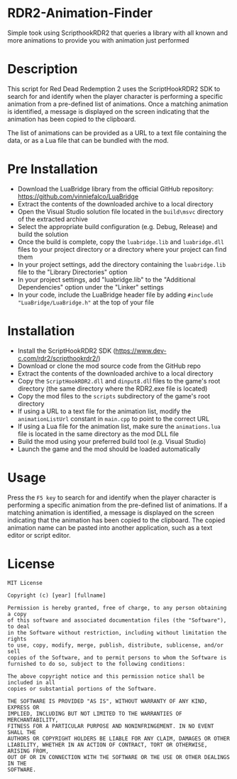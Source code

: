 # RDR2-Animation-Finder
Simple took using ScripthookRDR2 that queries a library with all known and more animations to provide you with animation just performed


# Description
This script for Red Dead Redemption 2 uses the ScriptHookRDR2 SDK to search for and identify when the player character is performing a specific animation from a pre-defined list of animations. Once a matching animation is identified, a message is displayed on the screen indicating that the animation has been copied to the clipboard.

The list of animations can be provided as a URL to a text file containing the data, or as a Lua file that can be bundled with the mod.

# Pre Installation
* Download the LuaBridge library from the official GitHub repository: https://github.com/vinniefalco/LuaBridge
* Extract the contents of the downloaded archive to a local directory
* Open the Visual Studio solution file located in the `build\msvc` directory of the extracted archive
* Select the appropriate build configuration (e.g. Debug, Release) and build the solution
* Once the build is complete, copy the `luabridge.lib` and `luabridge.dll` files to your project directory or a directory where your project can find them
* In your project settings, add the directory containing the `luabridge.lib` file to the "Library Directories" option
* In your project settings, add "luabridge.lib" to the "Additional Dependencies" option under the "Linker" settings
* In your code, include the LuaBridge header file by adding `#include "LuaBridge/LuaBridge.h"` at the top of your file

# Installation
* Install the ScriptHookRDR2 SDK (https://www.dev-c.com/rdr2/scripthookrdr2/)
* Download or clone the mod source code from the GitHub repo
* Extract the contents of the downloaded archive to a local directory
* Copy the `ScriptHookRDR2.dll` and `dinput8.dl`l files to the game's root directory (the same directory where the RDR2.exe file is located)
* Copy the mod files to the `scripts` subdirectory of the game's root directory
* If using a URL to a text file for the animation list, modify the `animationListUrl` constant in `main.cpp` to point to the correct URL
* If using a Lua file for the animation list, make sure the `animations.lua` file is located in the same directory as the mod DLL file
* Build the mod using your preferred build tool (e.g. Visual Studio)
* Launch the game and the mod should be loaded automatically


# Usage
Press the `F5 key` to search for and identify when the player character is performing a specific animation from the pre-defined list of animations. If a matching animation is identified, a message is displayed on the screen indicating that the animation has been copied to the clipboard. The copied animation name can be pasted into another application, such as a text editor or script editor.


# License
```
MIT License

Copyright (c) [year] [fullname]

Permission is hereby granted, free of charge, to any person obtaining a copy
of this software and associated documentation files (the "Software"), to deal
in the Software without restriction, including without limitation the rights
to use, copy, modify, merge, publish, distribute, sublicense, and/or sell
copies of the Software, and to permit persons to whom the Software is
furnished to do so, subject to the following conditions:

The above copyright notice and this permission notice shall be included in all
copies or substantial portions of the Software.

THE SOFTWARE IS PROVIDED "AS IS", WITHOUT WARRANTY OF ANY KIND, EXPRESS OR
IMPLIED, INCLUDING BUT NOT LIMITED TO THE WARRANTIES OF MERCHANTABILITY,
FITNESS FOR A PARTICULAR PURPOSE AND NONINFRINGEMENT. IN NO EVENT SHALL THE
AUTHORS OR COPYRIGHT HOLDERS BE LIABLE FOR ANY CLAIM, DAMAGES OR OTHER
LIABILITY, WHETHER IN AN ACTION OF CONTRACT, TORT OR OTHERWISE, ARISING FROM,
OUT OF OR IN CONNECTION WITH THE SOFTWARE OR THE USE OR OTHER DEALINGS IN THE
SOFTWARE.
```
